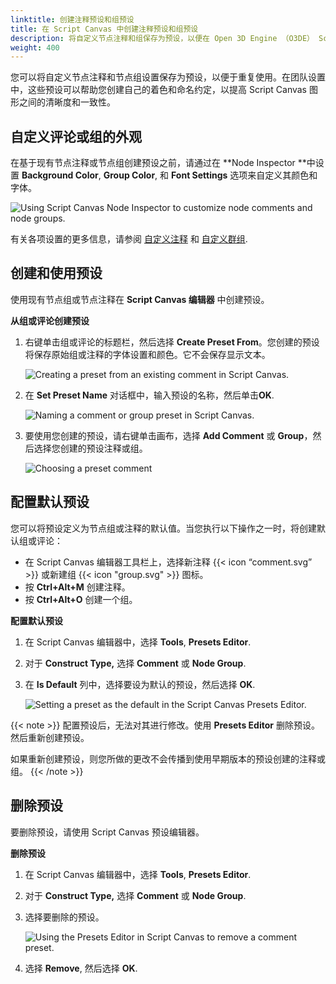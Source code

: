 ```yaml
---
linktitle: 创建注释预设和组预设
title: 在 Script Canvas 中创建注释预设和组预设
description: 将自定义节点注释和组保存为预设，以便在 Open 3D Engine （O3DE） Script Canvas 可视化脚本编辑器中快速重用。
weight: 400
---
```


您可以将自定义节点注释和节点组设置保存为预设，以便于重复使用。在团队设置中，这些预设可以帮助您创建自己的着色和命名约定，以提高 Script Canvas 图形之间的清晰度和一致性。

## 自定义评论或组的外观

在基于现有节点注释或节点组创建预设之前，请通过在 **Node Inspector **中设置  **Background Color**, **Group Color**, 和 **Font Settings** 选项来自定义其颜色和字体。

![Using Script Canvas Node Inspector to customize node comments and node groups.](/images/user-guide/scripting/script-canvas/nodes-comment-and-group-presets-1.png)

有关各项设置的更多信息，请参阅 [自定义注释](commenting-nodes/#customizing-comments)  和 [自定义群组](grouping-nodes/#customizing-groups).

## 创建和使用预设

使用现有节点组或节点注释在 **Script Canvas 编辑器** 中创建预设。

**从组或评论创建预设**

1. 右键单击组或评论的标题栏，然后选择 **Create Preset From**。您创建的预设将保存原始组或注释的字体设置和颜色。它不会保存显示文本。

    ![Creating a preset from an existing comment in Script Canvas.](/images/user-guide/scripting/script-canvas/nodes-comment-and-group-presets-2.png)

1. 在 **Set Preset Name** 对话框中，输入预设的名称，然后单击**OK**.

    ![Naming a comment or group preset in Script Canvas.](/images/user-guide/scripting/script-canvas/nodes-comment-and-group-presets-3.png)

1. 要使用您创建的预设，请右键单击画布，选择 **Add Comment** 或 **Group**，然后选择您创建的预设注释或组。

    ![Choosing a preset comment](/images/user-guide/scripting/script-canvas/nodes-comment-and-group-presets-4.png)

## 配置默认预设

您可以将预设定义为节点组或注释的默认值。当您执行以下操作之一时，将创建默认组或评论：

+ 在 Script Canvas 编辑器工具栏上，选择新注释 {{< icon “comment.svg” >}} 或新建组 {{< icon "group.svg" >}} 图标。
+ 按 **Ctrl+Alt+M** 创建注释。
+ 按 **Ctrl+Alt+O** 创建一个组。

**配置默认预设**

1. 在 Script Canvas 编辑器中，选择 **Tools**, **Presets Editor**.

1. 对于 **Construct Type,** 选择 **Comment** 或 **Node Group**.

1. 在 **Is Default** 列中，选择要设为默认的预设，然后选择 **OK**.

    ![Setting a preset as the default in the Script Canvas Presets Editor.](/images/user-guide/scripting/script-canvas/nodes-comment-and-group-presets-5.png)

{{< note >}}
配置预设后，无法对其进行修改。使用 **Presets Editor** 删除预设。然后重新创建预设。

如果重新创建预设，则您所做的更改不会传播到使用早期版本的预设创建的注释或组。
{{< /note >}}

## 删除预设

要删除预设，请使用 Script Canvas 预设编辑器。

**删除预设**

1. 在 Script Canvas 编辑器中，选择 **Tools**, **Presets Editor**.

1. 对于 **Construct Type,** 选择 **Comment** 或 **Node Group**.

1. 选择要删除的预设。

    ![Using the Presets Editor in Script Canvas to remove a comment preset.](/images/user-guide/scripting/script-canvas/nodes-comment-and-group-presets-6.png)

1. 选择 **Remove**, 然后选择 **OK**.
